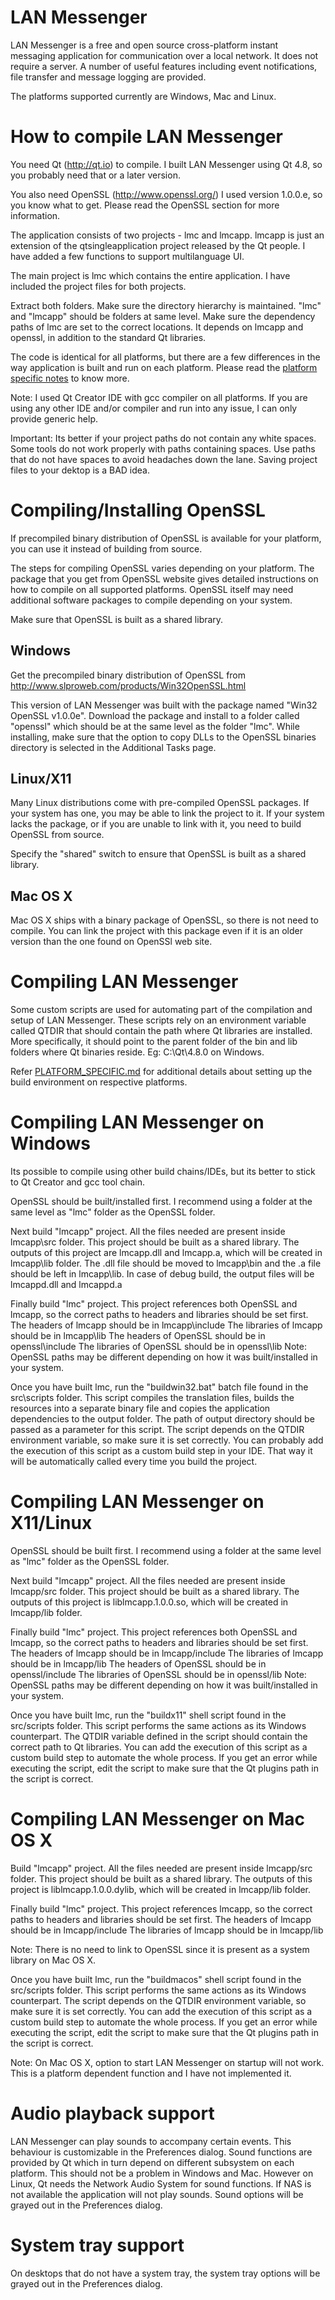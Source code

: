 LAN Messenger
=============
LAN Messenger is a free and open source cross-platform instant messaging application for communication over a local network. It does not require a server. A number of useful features including event notifications, file transfer and message logging are provided.

The platforms supported currently are Windows, Mac and Linux.

How to compile LAN Messenger
============================

You need Qt (http://qt.io) to compile.
I built LAN Messenger using Qt 4.8, so you probably need that or a 
later version.

You also need OpenSSL (http://www.openssl.org/)
I used version 1.0.0.e, so you know what to get.
Please read the OpenSSL section for more information.

The application consists of two projects - lmc and lmcapp. lmcapp is 
just an extension of the qtsingleapplication project released by the 
Qt people. I have added a few functions to support multilanguage UI.

The main project is lmc which contains the entire application. I have
included the project files for both projects.

Extract both folders. Make sure the directory hierarchy is maintained.
"lmc" and "lmcapp" should be folders at same level. Make sure the 
dependency paths of lmc are set to the correct locations. It depends 
on lmcapp and openssl, in addition to the standard Qt libraries.

The code is identical for all platforms, but there are a few differences
in the way application is built and run on each platform. Please read
the [platform specific notes](PLATFORM_SPECIFIC.md) to know more.

Note: I used Qt Creator IDE with gcc compiler on all platforms. If you 
are using any other IDE and/or compiler and run into any issue, I can 
only provide generic help.

Important: Its better if your project paths do not contain any white spaces.
Some tools do not work properly with paths containing spaces. Use paths that
do not have spaces to avoid headaches down the lane.
Saving project files to your dektop is a BAD idea.


Compiling/Installing OpenSSL
============================
If precompiled binary distribution of OpenSSL is available for your
platform, you can use it instead of building from source.

The steps for compiling OpenSSL varies depending on your platform.
The package that you get from OpenSSL website gives detailed instructions
on how to compile on all supported platforms. OpenSSL itself may need
additional software packages to compile depending on your system.

Make sure that OpenSSL is built as a shared library.

Windows
-------
Get the precompiled binary distribution of OpenSSL from
http://www.slproweb.com/products/Win32OpenSSL.html

This version of LAN Messenger was built with the package named
"Win32 OpenSSL v1.0.0e". Download the package and install to a folder
called "openssl" which should be at the same level as the folder "lmc". 
While installing, make sure that the option to copy DLLs to the OpenSSL
binaries directory is selected in the Additional Tasks page.

Linux/X11
---------
Many Linux distributions come with pre-compiled OpenSSL packages. If your
system has one, you may be able to link the project to it. If your system
lacks the package, or if you are unable to link with it, you need to build
OpenSSL from source.

Specify the "shared" switch to ensure that OpenSSL is built as a shared
library.

Mac OS X
--------
Mac OS X ships with a binary package of OpenSSL, so there is not need to
compile. You can link the project with this package even if it is an older 
version than the one found on OpenSSl web site.


Compiling LAN Messenger
=======================
Some custom scripts are used for automating part of the compilation and setup
of LAN Messenger. These scripts rely on an environment variable called
QTDIR that should contain the path where Qt libraries are installed. More
specifically, it should point to the parent folder of the bin and lib folders
where Qt binaries reside. Eg: C:\Qt\4.8.0 on Windows.

Refer [PLATFORM_SPECIFIC.md](PLATFORM_SPECIFIC.md) for additional details about setting up the build
environment on respective platforms.


Compiling LAN Messenger on Windows
==================================
Its possible to compile using other build chains/IDEs, but its better 
to stick to Qt Creator and gcc tool chain.

OpenSSL should be built/installed first. I recommend using a folder at 
the same level as "lmc" folder as the OpenSSL folder.

Next build "lmcapp" project. All the files needed are present inside
lmcapp\src folder. This project should be built as a shared library.
The outputs of this project are lmcapp.dll and lmcapp.a, which will be
created in lmcapp\lib folder. The .dll file should be moved to 
lmcapp\bin and the .a file should be left in lmcapp\lib. In case of 
debug build, the output files will be lmcappd.dll and lmcappd.a

Finally build "lmc" project. This project references both OpenSSL and
lmcapp, so the correct paths to headers and libraries should be set
first.
The headers of lmcapp should be in lmcapp\include
The libraries of lmcapp should be in lmcapp\lib
The headers of OpenSSL should be in openssl\include
The libraries of OpenSSL should be in openssl\lib
Note: OpenSSL paths may be different depending on how it was built/installed
in your system.

Once you have built lmc, run the "buildwin32.bat" batch file found in
the src\scripts folder. This script compiles the translation files, builds 
the resources into a separate binary file and copies the application 
dependencies to the output folder. The path of output directory should 
be passed as a parameter for this script. The script depends on the QTDIR 
environment variable, so make sure it is set correctly. You can probably 
add the execution of this script as a custom build step in your IDE. That 
way it will be automatically called every time you build the project.


Compiling LAN Messenger on X11/Linux
====================================
OpenSSL should be built first. I recommend using a folder at the same
level as "lmc" folder as the OpenSSL folder.

Next build "lmcapp" project. All the files needed are present inside
lmcapp/src folder. This project should be built as a shared library.
The outputs of this project is liblmcapp.1.0.0.so, which will be
created in lmcapp/lib folder.

Finally build "lmc" project. This project references both OpenSSL and
lmcapp, so the correct paths to headers and libraries should be set
first.
The headers of lmcapp should be in lmcapp/include
The libraries of lmcapp should be in lmcapp/lib
The headers of OpenSSL should be in openssl/include
The libraries of OpenSSL should be in openssl/lib
Note: OpenSSL paths may be different depending on how it was built/installed
in your system.

Once you have built lmc, run the "buildx11" shell script found in the
src/scripts folder. This script performs the same actions as its Windows 
counterpart. The QTDIR variable defined in the script should contain the 
correct path to Qt libraries. You can add the execution of this script as 
a custom build step to automate the whole process. If you get an error 
while executing the script, edit the script to make sure that the Qt 
plugins path in the script is correct.


Compiling LAN Messenger on Mac OS X
===================================
Build "lmcapp" project. All the files needed are present inside
lmcapp/src folder. This project should be built as a shared library.
The outputs of this project is liblmcapp.1.0.0.dylib, which will be
created in lmcapp/lib folder.

Finally build "lmc" project. This project references lmcapp, so the 
correct paths to headers and libraries should be set first.
The headers of lmcapp should be in lmcapp/include
The libraries of lmcapp should be in lmcapp/lib

Note: There is no need to link to OpenSSL since it is present as a system
library on Mac OS X.

Once you have built lmc, run the "buildmacos" shell script found in the
src/scripts folder. This script performs the same actions as its Windows 
counterpart. The script depends on the QTDIR environment variable, so make 
sure it is set correctly. You can add the execution of this script as a 
custom build step to automate the whole process. If you get an error while 
executing the script, edit  the script to make sure that the Qt plugins 
path in the script is correct.

Note: On Mac OS X, option to start LAN Messenger on startup will not work.
This is a platform dependent function and I have not implemented it.


Audio playback support
======================
LAN Messenger can play sounds to accompany certain events. This behaviour
is customizable in the Preferences dialog. Sound functions are provided
by Qt which in turn depend on different subsystem on each platform. This
should not be a problem in Windows and Mac. However on Linux, Qt needs the
Network Audio System for sound functions. If NAS is not available the
application will not play sounds. Sound options will be grayed out in the
Preferences dialog.


System tray support
===================
On desktops that do not have a system tray, the system tray options will
be grayed out in the Preferences dialog.
